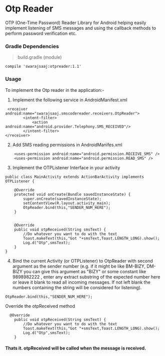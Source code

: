 # Otp Reader

OTP (One-Time Password)  Reader Library for Android helping easily implement listening of SMS messages and using the callback methods to perform password verification etc.

### Gradle Dependencies

> build.gradle (module)
```
compile 'swarajsaaj:otpreader:1.1'
```

### Usage

To implement the Otp reader in the application:-

1. Implement the following service in AndroidManifest.xml

```
 <receiver android:name="swarajsaaj.smscodereader.receivers.OtpReader">
        <intent-filter>
            <action android:name="android.provider.Telephony.SMS_RECEIVED"/>
        </intent-filter>
</receiver>
```

2. Add SMS reading permissions in AndroidManifes.xml
```
    <uses-permission android:name="android.permission.RECEIVE_SMS" />
    <uses-permission android:name="android.permission.READ_SMS" />

```

3. Implement the OTPListener Interface in your activity
```
public class MainActivity extends ActionBarActivity implements OTPListener {

    @Override
    protected void onCreate(Bundle savedInstanceState) {
        super.onCreate(savedInstanceState);
        setContentView(R.layout.activity_main);
        OtpReader.bind(this,"SENDER_NUM_HERE");
    }

    
    @Override
    public void otpReceived(String smsText) {
        //Do whatever you want to do with the text
        Toast.makeText(this,"Got "+smsText,Toast.LENGTH_LONG).show();
        Log.d("Otp",smsText);
    }
}
```

4. Bind the current Activity (or OTPListener) to OtpReader with second argument as the sender number (e.g. if it might be like BM-BIZY, DM-BIZY you can give this argument as "BIZY" or some constant like 9898982222 , enter any extract substring of the expected number here or leave it blank to read all incoming messages. If not left blank the numbers containing the string will be considered for listening).

```
OtpReader.bind(this,"SENDER_NUM_HERE");
```

Override the otpReceived method
```
  @Override
    public void otpReceived(String smsText) {
        //Do whatever you want to do with the text
        Toast.makeText(this,"Got "+smsText,Toast.LENGTH_LONG).show();
        Log.d("Otp",smsText);
    }
```

#### Thats it. otpReceived will be called when the message is received.